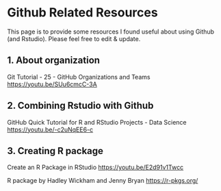 # Github Related Resources

This page is to provide some resources I found useful about using Github (and Rstudio). Please feel free to edit & update. 

## 1. About organization

Git Tutorial - 25 - GitHub Organizations and Teams
https://youtu.be/SUu6cmcC-3A

## 2. Combining Rstudio with Github

GitHub Quick Tutorial for R and RStudio Projects - Data Science
https://youtu.be/-c2uNqEE6-c

## 3. Creating R package

Create an R Package in RStudio
https://youtu.be/E2d91v1Twcc

R package by Hadley Wickham and Jenny Bryan
https://r-pkgs.org/


